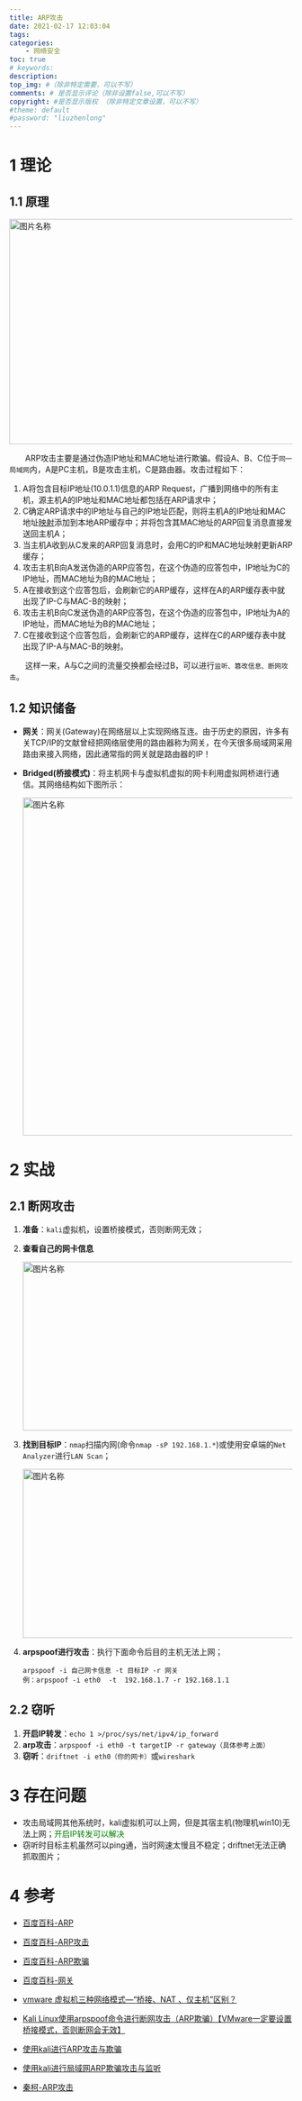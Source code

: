 ```yaml
---
title: ARP攻击
date: 2021-02-17 12:03:04
tags:
categories:
    - 网络安全
toc: true
# keywords:
description:
top_img: #（除非特定需要，可以不写）
comments: # 是否显示评论（除非设置false,可以不写）
copyright: #是否显示版权 （除非特定文章设置，可以不写）
#theme: default
#password: "liuzhenlong"
---
```


# 1 理论

## 1.1 原理

<img src="https://cdn.jsdelivr.net/gh/Dragonliu2018/FigureBed@master/img/Snipaste_2021-02-18_14-20-42.jpg" width = "600" height = "400" alt="图片名称" align=center id=25 />

　　ARP攻击主要是通过伪造IP地址和MAC地址进行欺骗。假设A、B、C位于`同一局域网`内，A是PC主机，B是攻击主机，C是路由器。攻击过程如下：

1. A将包含目标IP地址(10.0.1.1)信息的ARP Request，广播到网络中的所有主机，源主机A的IP地址和MAC地址都包括在ARP请求中；
2. C确定ARP请求中的IP地址与自己的IP地址匹配，则将主机A的IP地址和MAC地址[映射](https://baike.baidu.com/item/映射)添加到本地ARP缓存中；并将包含其MAC地址的ARP回复消息直接发送回主机A；
3. 当主机A收到从C发来的ARP回复消息时，会用C的IP和MAC地址映射更新ARP缓存；
4. 攻击主机B向A发送伪造的ARP应答包，在这个伪造的应答包中，IP地址为C的IP地址，而MAC地址为B的MAC地址；
5. A在接收到这个应答包后，会刷新它的ARP缓存，这样在A的ARP缓存表中就出现了IP-C与MAC-B的映射；
6. 攻击主机B向C发送伪造的ARP应答包，在这个伪造的应答包中，IP地址为A的IP地址，而MAC地址为B的MAC地址；
7. C在接收到这个应答包后，会刷新它的ARP缓存，这样在C的ARP缓存表中就出现了IP-A与MAC-B的映射。

　　这样一来，A与C之间的流量交换都会经过B，可以进行`监听、篡改信息、断网攻击`。

## 1.2 知识储备

* **网关**：网关(Gateway)在网络层以上实现网络互连。由于历史的原因，许多有关TCP/IP的文献曾经把网络层使用的路由器称为网关，在今天很多局域网采用路由来接入网络，因此通常指的网关就是路由器的IP！

* **Bridged(桥接模式)**：将主机网卡与虚拟机虚拟的网卡利用虚拟网桥进行通信。其网络结构如下图所示：

  <img src="https://cdn.jsdelivr.net/gh/Dragonliu2018/FigureBed@master/img/v2-0e29e8f13495c269f3fdc723aa2255c2_r.jpg" width = "800" height = "600" alt="图片名称" align=center id=26 />

# 2 实战

## 2.1 断网攻击

1. **准备**：`kali`虚拟机，设置桥接模式，否则断网无效；

2. **查看自己的网卡信息**

   <img src="https://cdn.jsdelivr.net/gh/Dragonliu2018/FigureBed@master/img/Snipaste_2021-02-17_22-40-47.jpg" width = "600" height = "300" alt="图片名称" align=center id=27 />

3. **找到目标IP**：`nmap`扫描内网(命令`nmap -sP 192.168.1.*`)或使用安卓端的`Net Analyzer`进行`LAN Scan`；

   <img src="https://cdn.jsdelivr.net/gh/Dragonliu2018/FigureBed@master/img/Snipaste_2021-02-17_22-04-15.jpg" width = "600" height = "300" alt="图片名称" align=center id=28 />

4. **arpspoof进行攻击**：执行下面命令后目的主机无法上网；

   ```shell
   arpspoof -i 自己网卡信息 -t 目标IP -r 网关
   例：arpspoof -i eth0  -t  192.168.1.7 -r 192.168.1.1
   ```

## 2.2 窃听

1. **开启IP转发**：`echo 1 >/proc/sys/net/ipv4/ip_forward`
2. **arp攻击**：`arpspoof -i eth0 -t targetIP -r gateway（具体参考上面）`
3. **窃听**：`driftnet -i eth0（你的网卡）`或`wireshark`

# 3 存在问题

* 攻击局域网其他系统时，kali虚拟机可以上网，但是其宿主机(物理机win10)无法上网；<font color=#008000>开启IP转发可以解决</font>
* 窃听时目标主机虽然可以ping通，当时网速太慢且不稳定；driftnet无法正确抓取图片；

# 4 参考

* [百度百科-ARP](https://baike.baidu.com/item/ARP/609343)
* [百度百科-ARP攻击](https://baike.baidu.com/item/ARP%E6%94%BB%E5%87%BB#:~:text=ARP%20%E7%97%85%E6%AF%92%E6%94%BB%E5%87%BB%E6%98%AF%E5%B1%80%E5%9F%9F%E7%BD%91,%E6%AD%A3%E5%B8%B8%E4%B8%8A%E7%BD%91%E5%92%8C%E9%80%9A%E4%BF%A1%E5%AE%89%E5%85%A8%E3%80%82)

* [百度百科-ARP欺骗](https://baike.baidu.com/item/ARP%E6%AC%BA%E9%AA%97)
* [百度百科-网关](https://baike.baidu.com/item/%E7%BD%91%E5%85%B3)
* [vmware 虚拟机三种网络模式—“桥接、NAT 、仅主机”区别？](https://zhuanlan.zhihu.com/p/56658358#:~:text=%E6%A1%A5%E6%8E%A5%E6%A8%A1%E5%BC%8F%E5%B0%B1%E6%98%AF%E5%B0%86%E4%B8%BB%E6%9C%BA,%E5%8F%AF%E4%BB%A5%E8%AE%BF%E9%97%AE%E8%80%8C%E4%B8%8D%E5%B9%B2%E6%89%B0%E3%80%82)

* [Kali Linux使用arpspoof命令进行断网攻击（ARP欺骗）【VMware一定要设置桥接模式，否则断网会无效】](https://blog.csdn.net/weixin_43343144/article/details/102679135)

* [使用kali进行ARP攻击与欺骗](https://blog.csdn.net/weixin_44839457/article/details/108333653?utm_source=app&app_version=4.5.2)
* [使用kali进行局域网ARP欺骗攻击与监听](https://blog.csdn.net/qq_42039946/article/details/112968942?utm_medium=distribute.pc_relevant.none-task-blog-BlogCommendFromMachineLearnPai2-3.control&depth_1-utm_source=distribute.pc_relevant.none-task-blog-BlogCommendFromMachineLearnPai2-3.control)
* [秦柯-ARP攻击](https://www.youtube.com/watch?v=ko4VvZuO4rs)